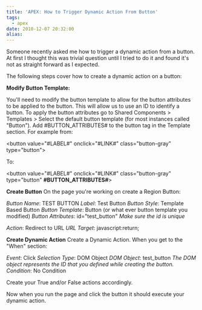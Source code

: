 ```yaml
---
title: 'APEX: How to Trigger Dynamic Action From Button'
tags:
  - apex
date: 2010-12-07 20:32:00
alias:
---
```


Someone recently asked me how to trigger a dynamic action from a button. At first I thought this was trivial question until I tried to do it and found it's not as straight forward as I expected.

The following steps cover how to create a dynamic action on a button:

<span style="font-weight:bold;">Modify Button Template:</span>

You'll need to modify the button template to allow for the button attributes to be applied to the button. This will allow us to use an ID to identify a button. To apply the button attributes go to Shared Components > Templates > Select the default button template (for most instances called "Button"). Add #BUTTON_ATTRIBUTES# to the button tag in the Template section. For example from:

&lt;button value="#LABEL#" onclick="#LINK#" class="button-gray" type="button"&gt;

To:

&lt;button value="#LABEL#" onclick="#LINK#" class="button-gray" type="button" <span style="font-weight:bold;">#BUTTON_ATTRIBUTES#</span>&gt;

<span style="font-weight:bold;">Create Button</span>
On the page you're working on create a Region Button:

<span style="font-style:italic;">Button Name</span>: TEST BUTTON
<span style="font-style:italic;">Label</span>: Test Button
<span style="font-style:italic;">Button Style</span>: Template Based Button
<span style="font-style:italic;">Button Template</span>: Button (or what ever button template you modified)
<span style="font-style:italic;">Button Attributes</span>: id="test_button"
<span style="font-style:italic;">Make sure the id is unique</span>

<span style="font-style:italic;">Action</span>: Redirect to URL
<span style="font-style:italic;">URL Target</span>: javascript:return;

<span style="font-weight:bold;">Create Dynamic Action</span>
Create a Dynamic Action. When you get to the "When" section:

<span style="font-style:italic;">Event</span>: Click
<span style="font-style:italic;">Selection Type</span>: DOM Object
<span style="font-style:italic;">DOM Object</span>: test_button
<span style="font-style:italic;">The DOM object represents the ID that you defined while creating the button.</span>
<span style="font-style:italic;">Condition</span>: No Condition

Create your True and/or False actions accordingly.

Now when you run the page and click the button it should execute your dynamic action.
